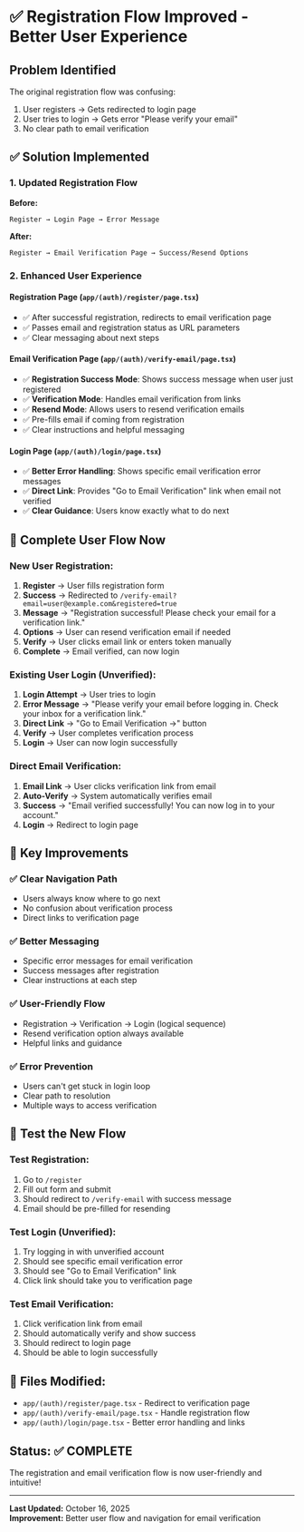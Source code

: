 # ✅ Registration Flow Improved - Better User Experience

## Problem Identified
The original registration flow was confusing:
1. User registers → Gets redirected to login page
2. User tries to login → Gets error "Please verify your email"
3. No clear path to email verification

## ✅ Solution Implemented

### 1. **Updated Registration Flow**
**Before:**
```
Register → Login Page → Error Message
```

**After:**
```
Register → Email Verification Page → Success/Resend Options
```

### 2. **Enhanced User Experience**

#### **Registration Page** (`app/(auth)/register/page.tsx`)
- ✅ After successful registration, redirects to email verification page
- ✅ Passes email and registration status as URL parameters
- ✅ Clear messaging about next steps

#### **Email Verification Page** (`app/(auth)/verify-email/page.tsx`)
- ✅ **Registration Success Mode**: Shows success message when user just registered
- ✅ **Verification Mode**: Handles email verification from links
- ✅ **Resend Mode**: Allows users to resend verification emails
- ✅ Pre-fills email if coming from registration
- ✅ Clear instructions and helpful messaging

#### **Login Page** (`app/(auth)/login/page.tsx`)
- ✅ **Better Error Handling**: Shows specific email verification error messages
- ✅ **Direct Link**: Provides "Go to Email Verification" link when email not verified
- ✅ **Clear Guidance**: Users know exactly what to do next

## 🔄 Complete User Flow Now

### **New User Registration:**
1. **Register** → User fills registration form
2. **Success** → Redirected to `/verify-email?email=user@example.com&registered=true`
3. **Message** → "Registration successful! Please check your email for a verification link."
4. **Options** → User can resend verification email if needed
5. **Verify** → User clicks email link or enters token manually
6. **Complete** → Email verified, can now login

### **Existing User Login (Unverified):**
1. **Login Attempt** → User tries to login
2. **Error Message** → "Please verify your email before logging in. Check your inbox for a verification link."
3. **Direct Link** → "Go to Email Verification →" button
4. **Verify** → User completes verification process
5. **Login** → User can now login successfully

### **Direct Email Verification:**
1. **Email Link** → User clicks verification link from email
2. **Auto-Verify** → System automatically verifies email
3. **Success** → "Email verified successfully! You can now log in to your account."
4. **Login** → Redirect to login page

## 🎯 Key Improvements

### ✅ **Clear Navigation Path**
- Users always know where to go next
- No confusion about verification process
- Direct links to verification page

### ✅ **Better Messaging**
- Specific error messages for email verification
- Success messages after registration
- Clear instructions at each step

### ✅ **User-Friendly Flow**
- Registration → Verification → Login (logical sequence)
- Resend verification option always available
- Helpful links and guidance

### ✅ **Error Prevention**
- Users can't get stuck in login loop
- Clear path to resolution
- Multiple ways to access verification

## 🧪 Test the New Flow

### **Test Registration:**
1. Go to `/register`
2. Fill out form and submit
3. Should redirect to `/verify-email` with success message
4. Email should be pre-filled for resending

### **Test Login (Unverified):**
1. Try logging in with unverified account
2. Should see specific email verification error
3. Should see "Go to Email Verification" link
4. Click link should take you to verification page

### **Test Email Verification:**
1. Click verification link from email
2. Should automatically verify and show success
3. Should redirect to login page
4. Should be able to login successfully

## 📁 Files Modified:
- `app/(auth)/register/page.tsx` - Redirect to verification page
- `app/(auth)/verify-email/page.tsx` - Handle registration flow
- `app/(auth)/login/page.tsx` - Better error handling and links

## Status: ✅ COMPLETE
The registration and email verification flow is now user-friendly and intuitive!

---
**Last Updated:** October 16, 2025  
**Improvement:** Better user flow and navigation for email verification
